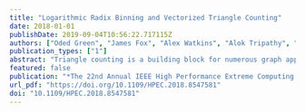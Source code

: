 ```yaml
---
title: "Logarithmic Radix Binning and Vectorized Triangle Counting"
date: 2018-01-01
publishDate: 2019-09-04T10:56:22.717115Z
authors: ["Oded Green", "James Fox", "Alex Watkins", "Alok Tripathy", "Kasimir Gabert", "Euna Kim", "Xiaojing An", "Kumar Aatish", "David A. Bader"]
publication_types: ["1"]
abstract: "Triangle counting is a building block for numerous graph applications and given the fact that graphs continue to grow in size, its scalability is important. As such, numerous algorithms have been designed for triangle counting - some of which are compute-bound rather than memory bound. Even for compute-bound algorithms, one of the key challenges is the limited control flow available on the processor. This is in-part due to the high dependency between the control flow, input data, and limited utilization of vector instructions. Not surprising, compilers are not always able to detect these data dependencies and vectorize the algorithms. Using the branch-avoiding model we show to remove control flow restrictions by replacing branches with an equivalent set of arithmetic operations. More so, we show how these can be vectorized using Intel's AVX-512 instruction set and that our new vectorized algorithms are 2×-5× faster than scalar counterparts. We also present a new load balancing method, Logarithmic Radix Binning (LRB) that ensures that threads and the vector data lanes execute a near equal amount of work at any given time. Altogether, our algorithm outperforms several 2017 HPEC Graph Challenge Champions such as the KOKKOS framework and a GPU based algorithm by anywhere from 1.5× and up to 14×."
featured: false
publication: "*The 22nd Annual IEEE High Performance Extreme Computing Conference, HPEC 2018, Waltham, MA, USA, September 25-27, 2018*"
url_pdf: "https://doi.org/10.1109/HPEC.2018.8547581"
doi: "10.1109/HPEC.2018.8547581"
---
```


